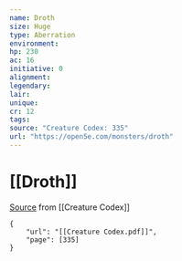 ```yaml
---
name: Droth
size: Huge
type: Aberration
environment: 
hp: 230
ac: 16
initiative: 0
alignment: 
legendary: 
lair: 
unique: 
cr: 12
tags: 
source: "Creature Codex: 335"
url: "https://open5e.com/monsters/droth"
---
```

# [[Droth]]

[Source](zotero://open-pdf/library/items/NTNKJRHG?page=335) from [[Creature Codex]]

```pdf
{
	"url": "[[Creature Codex.pdf]]",
	"page": [335]
}
```

